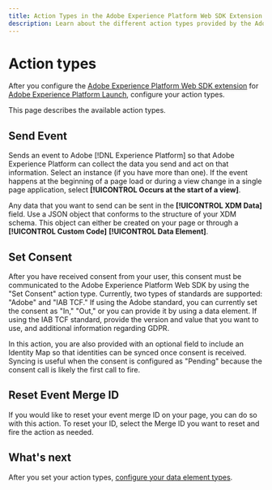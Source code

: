 ```yaml
---
title: Action Types in the Adobe Experience Platform Web SDK Extension
description: Learn about the different action types provided by the Adobe Experience Platform Web SDK extension in Adobe Experience Platform Launch.
---
```


# Action types

After you configure the [Adobe Experience Platform Web SDK extension](web-sdk-extension.md) for [Adobe Experience Platform Launch](https://experienceleague.adobe.com/docs/launch.html), configure your action types.

This page describes the available action types.

## Send Event

Sends an event to Adobe [!DNL Experience Platform] so that Adobe Experience Platform can collect the data you send and act on that information. Select an instance (if you have more than one). If the event happens at the beginning of a page load or during a view change in a single page application, select **[!UICONTROL Occurs at the start of a view]**. 

Any data that you want to send can be sent in the **[!UICONTROL XDM Data]** field. Use a JSON object that conforms to the structure of your XDM schema. This object can either be created on your page or through a **[!UICONTROL Custom Code]** **[!UICONTROL Data Element]**.

## Set Consent

After you have received consent from your user, this consent must be communicated to the Adobe Experience Platform Web SDK by using the "Set Consent" action type. Currently, two types of standards are supported: "Adobe" and "IAB TCF." If using the Adobe standard, you can currently set the consent as "In," "Out," or you can provide it by using a data element. If using the IAB TCF standard, provide the version and value that you want to use, and additional information regarding GDPR. 

In this action, you are also provided with an optional field to include an Identity Map so that identities can be synced once consent is received. Syncing is useful when the consent is configured as "Pending" because the consent call is likely the first call to fire. 

## Reset Event Merge ID

If you would like to reset your event merge ID on your page, you can do so with this action. To reset your ID, select the Merge ID you want to reset and fire the action as needed.

## What's next

After you set your action types, [configure your data element types](data-element-types.md).